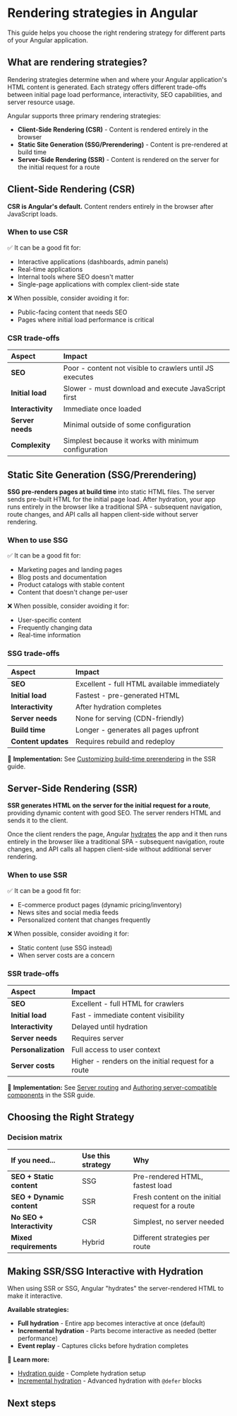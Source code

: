 # Rendering strategies in Angular

This guide helps you choose the right rendering strategy for different parts of your Angular application.

## What are rendering strategies?

Rendering strategies determine when and where your Angular application's HTML content is generated. Each strategy offers different trade-offs between initial page load performance, interactivity, SEO capabilities, and server resource usage.

Angular supports three primary rendering strategies:

- **Client-Side Rendering (CSR)** - Content is rendered entirely in the browser
- **Static Site Generation (SSG/Prerendering)** - Content is pre-rendered at build time
- **Server-Side Rendering (SSR)** - Content is rendered on the server for the initial request for a route

## Client-Side Rendering (CSR)

**CSR is Angular's default.** Content renders entirely in the browser after JavaScript loads.

### When to use CSR

✅ It can be a good fit for:

- Interactive applications (dashboards, admin panels)
- Real-time applications
- Internal tools where SEO doesn't matter
- Single-page applications with complex client-side state

❌ When possible, consider avoiding it for:

- Public-facing content that needs SEO
- Pages where initial load performance is critical

### CSR trade-offs

| Aspect            | Impact                                                   |
| :---------------- | :------------------------------------------------------- |
| **SEO**           | Poor - content not visible to crawlers until JS executes |
| **Initial load**  | Slower - must download and execute JavaScript first      |
| **Interactivity** | Immediate once loaded                                    |
| **Server needs**  | Minimal outside of some configuration                    |
| **Complexity**    | Simplest because it works with minimum configuration     |

## Static Site Generation (SSG/Prerendering)

**SSG pre-renders pages at build time** into static HTML files. The server sends pre-built HTML for the initial page load. After hydration, your app runs entirely in the browser like a traditional SPA - subsequent navigation, route changes, and API calls all happen client-side without server rendering.

### When to use SSG

✅ It can be a good fit for:

- Marketing pages and landing pages
- Blog posts and documentation
- Product catalogs with stable content
- Content that doesn't change per-user

❌ When possible, consider avoiding it for:

- User-specific content
- Frequently changing data
- Real-time information

### SSG trade-offs

| Aspect              | Impact                                      |
| :------------------ | :------------------------------------------ |
| **SEO**             | Excellent - full HTML available immediately |
| **Initial load**    | Fastest - pre-generated HTML                |
| **Interactivity**   | After hydration completes                   |
| **Server needs**    | None for serving (CDN-friendly)             |
| **Build time**      | Longer - generates all pages upfront        |
| **Content updates** | Requires rebuild and redeploy               |

📖 **Implementation:** See [Customizing build-time prerendering](guide/ssr#customizing-build-time-prerendering-ssg) in the SSR guide.

## Server-Side Rendering (SSR)

**SSR generates HTML on the server for the initial request for a route**, providing dynamic content with good SEO. The server renders HTML and sends it to the client.

Once the client renders the page, Angular [hydrates](/guide/hydration#what-is-hydration) the app and it then runs entirely in the browser like a traditional SPA - subsequent navigation, route changes, and API calls all happen client-side without additional server rendering.

### When to use SSR

✅ It can be a good fit for:

- E-commerce product pages (dynamic pricing/inventory)
- News sites and social media feeds
- Personalized content that changes frequently

❌ When possible, consider avoiding it for:

- Static content (use SSG instead)
- When server costs are a concern

### SSR trade-offs

| Aspect              | Impact                                              |
| :------------------ | :-------------------------------------------------- |
| **SEO**             | Excellent - full HTML for crawlers                  |
| **Initial load**    | Fast - immediate content visibility                 |
| **Interactivity**   | Delayed until hydration                             |
| **Server needs**    | Requires server                                     |
| **Personalization** | Full access to user context                         |
| **Server costs**    | Higher - renders on the initial request for a route |

📖 **Implementation:** See [Server routing](guide/ssr#server-routing) and [Authoring server-compatible components](guide/ssr#authoring-server-compatible-components) in the SSR guide.

## Choosing the Right Strategy

### Decision matrix

| If you need...             | Use this strategy | Why                                              |
| :------------------------- | :---------------- | :----------------------------------------------- |
| **SEO + Static content**   | SSG               | Pre-rendered HTML, fastest load                  |
| **SEO + Dynamic content**  | SSR               | Fresh content on the initial request for a route |
| **No SEO + Interactivity** | CSR               | Simplest, no server needed                       |
| **Mixed requirements**     | Hybrid            | Different strategies per route                   |

## Making SSR/SSG Interactive with Hydration

When using SSR or SSG, Angular "hydrates" the server-rendered HTML to make it interactive.

**Available strategies:**

- **Full hydration** - Entire app becomes interactive at once (default)
- **Incremental hydration** - Parts become interactive as needed (better performance)
- **Event replay** - Captures clicks before hydration completes

📖 **Learn more:**

- [Hydration guide](guide/hydration) - Complete hydration setup
- [Incremental hydration](guide/incremental-hydration) - Advanced hydration with `@defer` blocks

## Next steps

<docs-pill-row>
  <docs-pill href="/guide/ssr" title="Server-Side Rendering"/>
  <docs-pill href="/guide/hydration" title="Hydration"/>
  <docs-pill href="/guide/incremental-hydration" title="Incremental Hydration"/>
</docs-pill-row>
